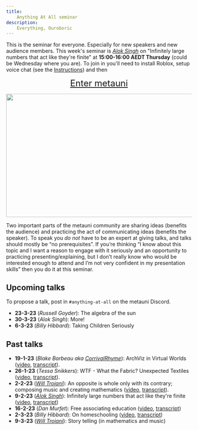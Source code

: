 ```yaml
---
title:
    Anything At All seminar
description:
    Everything, Ouroboric
---
```


This is the seminar for everyone. Especially for new speakers and new audience members. This week's seminar is *[Alok Singh](https://twitter.com/TheRevAlokSingh)* on "Infinitely large numbers that act like they're finite" at **15:00-16:00 AEDT Thursday** (could be Wednesday where you are). To join in you'll need to install Roblox, setup voice chat (see the [Instructions](https://metauni.org/posts/instructions/instructions)) and then

<p align="center">
  <span style="font-size:x-large;"><a target="_blank" href="https://www.roblox.com/games/8165217582/The-Rising-Sea">Enter metauni</a></span>
</p>

<p align="center">
<img width="800" height="334.4" src="https://user-images.githubusercontent.com/320329/208765279-15388dff-ecd9-405a-97c2-993af89ea2cb.png">
</p>

Two important parts of the metauni community are sharing ideas (benefits the audience) and practicing the act of communicating ideas (benefits the speaker). To speak you *do not* have to be an expert at giving talks, and talks should mostly be “no prerequisites”. If you’re thinking “I know about this topic and I want a reason to engage with it seriously and an opportunity to practicing presenting/explaining, but I don’t really know who would be interested enough to attend and I’m not very confident in my presentation skills” then you do it at this seminar.

## Upcoming talks

To propose a talk, post in `#anything-at-all` on the metauni Discord.

* **23-3-23** (*Russell Goyder*): The algebra of the sun
* **30-3-23** (*Alok Singh*): More!
* **6-3-23** (*Billy Hibbard*): Taking Children Seriously

## Past talks

* **19-1-23** (*Blake Barbeau aka [CorrivalRhyme](https://twitter.com/CorrivalRhyme)*): ArchViz in Virtual Worlds ([video](https://youtu.be/rZGAdaaq6C4), [transcript](https://metauniservice.com/transcript?videoID=rZGAdaaq6C4)).
* **26-1-23** (*Tessa Snikkers*): WTF - What the Fabric? Unexpected Textiles ([video](https://youtu.be/gjCev79gUDw), [transcript](https://metauniservice.com/transcript?videoID=gjCev79gUDw)).
* **2-2-23** (*[Will Troiani](https://williamtroiani.github.io)*): An opposite is whole only with its contrary; composing music and creating mathematics ([video](https://youtu.be/i1wM_Gd62ms), [transcript](https://metauniservice.com/transcript?videoID=i1wM_Gd62ms)).
* **9-2-23** (*[Alok Singh](https://twitter.com/TheRevAlokSingh)*): Infinitely large numbers that act like they're finite ([video](https://youtu.be/YP-iTs5m3X0), [transcript](https://metauniservice.com/transcript?videoID=YP-iTs5m3X0))
* **16-2-23** (*Dan Murfet*): Free associating education ([video](https://youtu.be/GzPDuliK9mM), [transcript](https://metauniservice.com/transcript?videoID=GzPDuliK9mM))
* **2-3-23** (*Billy Hibbard*): On homeschooling ([video](https://youtu.be/6nYXsbZKRlQ), [transcript](https://metauniservice.com/transcript?videoID=6nYXsbZKRlQ))
* **9-3-23** (*[Will Troiani](https://williamtroiani.github.io)*): Story telling (in mathematics and music)
